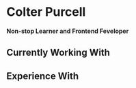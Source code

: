 # Colter Purcell
**Non-stop Learner and Frontend Feveloper**

<!--START_SECTION:waka-->
<!--END_SECTION:waka-->

## Currently Working With

## Experience With
